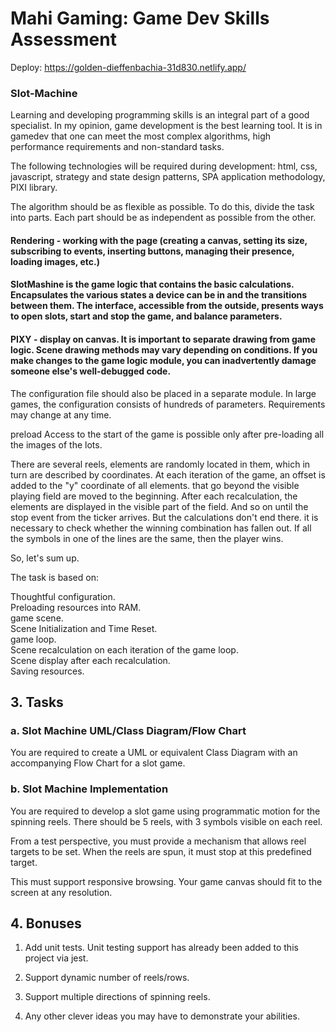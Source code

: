 # Mahi Gaming: Game Dev Skills Assessment
Deploy: https://golden-dieffenbachia-31d830.netlify.app/

### Slot-Machine
Learning and developing programming skills is an integral part of a good specialist. In my opinion, game development is the best learning tool. It is in gamedev that one can meet the most complex algorithms, high performance requirements and non-standard tasks.

The following technologies will be required during development: html, css, javascript, strategy and state design patterns, SPA application methodology, PIXI library.

The algorithm should be as flexible as possible. To do this, divide the task into parts. Each part should be as independent as possible from the other.

#### Rendering - working with the page (creating a canvas, setting its size, subscribing to events, inserting buttons, managing their presence, loading images, etc.)

#### SlotMashine is the game logic that contains the basic calculations. Encapsulates the various states a device can be in and the transitions between them. The interface, accessible from the outside, presents ways to open slots, start and stop the game, and balance parameters.

#### PIXY - display on canvas. It is important to separate drawing from game logic. Scene drawing methods may vary depending on conditions. If you make changes to the game logic module, you can inadvertently damage someone else's well-debugged code.

The configuration file should also be placed in a separate module. In large games, the configuration consists of hundreds of parameters. Requirements may change at any time.

preload
Access to the start of the game is possible only after pre-loading all the images of the lots.


There are several reels, elements are randomly located in them, which in turn are described by coordinates. At each iteration of the game, an offset is added to the "y" coordinate of all elements. that go beyond the visible playing field are moved to the beginning. After each recalculation, the elements are displayed in the visible part of the field. And so on until the stop event from the ticker arrives. But the calculations don't end there. it is necessary to check whether the winning combination has fallen out. If all the symbols in one of the lines are the same, then the player wins.

So, let's sum up.

The task is based on:

Thoughtful configuration. \
Preloading resources into RAM.\
game scene.\
Scene Initialization and Time Reset.\
game loop.\
Scene recalculation on each iteration of the game loop.\
Scene display after each recalculation.\
Saving resources.
## 3. Tasks

### a. Slot Machine UML/Class Diagram/Flow Chart

You are required to create a UML or equivalent Class Diagram with an accompanying Flow Chart for a slot game.

### b. Slot Machine Implementation

You are required to develop a slot game using programmatic motion for the spinning reels. There should be 5 reels, with 3 symbols visible on each reel.

From a test perspective, you must provide a mechanism that allows reel targets to be set. When the reels are spun, it must stop at this predefined target.

This must support responsive browsing. Your game canvas should fit to the screen at any resolution.

## 4. Bonuses

1. Add unit tests. Unit testing support has already been added to this project via jest.

2. Support dynamic number of reels/rows.

3. Support multiple directions of spinning reels.

4. Any other clever ideas you may have to demonstrate your abilities.
